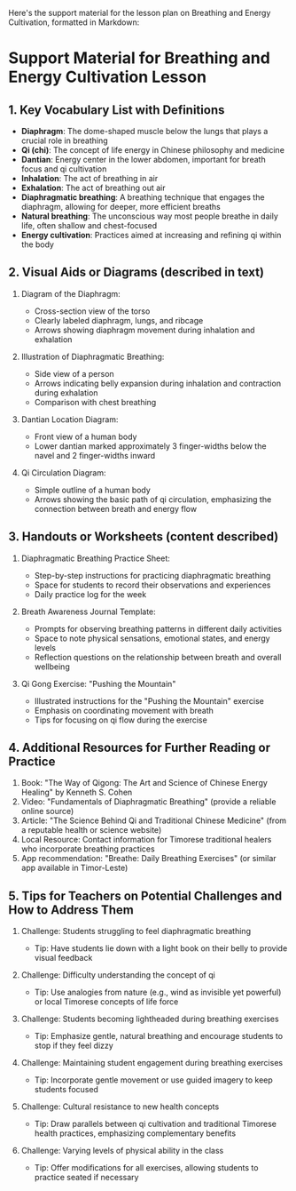 Here's the support material for the lesson plan on Breathing and Energy Cultivation, formatted in Markdown:

# Support Material for Breathing and Energy Cultivation Lesson

## 1. Key Vocabulary List with Definitions

- **Diaphragm**: The dome-shaped muscle below the lungs that plays a crucial role in breathing
- **Qi (chi)**: The concept of life energy in Chinese philosophy and medicine
- **Dantian**: Energy center in the lower abdomen, important for breath focus and qi cultivation
- **Inhalation**: The act of breathing in air
- **Exhalation**: The act of breathing out air
- **Diaphragmatic breathing**: A breathing technique that engages the diaphragm, allowing for deeper, more efficient breaths
- **Natural breathing**: The unconscious way most people breathe in daily life, often shallow and chest-focused
- **Energy cultivation**: Practices aimed at increasing and refining qi within the body

## 2. Visual Aids or Diagrams (described in text)

1. Diagram of the Diaphragm:
   - Cross-section view of the torso
   - Clearly labeled diaphragm, lungs, and ribcage
   - Arrows showing diaphragm movement during inhalation and exhalation

2. Illustration of Diaphragmatic Breathing:
   - Side view of a person
   - Arrows indicating belly expansion during inhalation and contraction during exhalation
   - Comparison with chest breathing

3. Dantian Location Diagram:
   - Front view of a human body
   - Lower dantian marked approximately 3 finger-widths below the navel and 2 finger-widths inward

4. Qi Circulation Diagram:
   - Simple outline of a human body
   - Arrows showing the basic path of qi circulation, emphasizing the connection between breath and energy flow

## 3. Handouts or Worksheets (content described)

1. Diaphragmatic Breathing Practice Sheet:
   - Step-by-step instructions for practicing diaphragmatic breathing
   - Space for students to record their observations and experiences
   - Daily practice log for the week

2. Breath Awareness Journal Template:
   - Prompts for observing breathing patterns in different daily activities
   - Space to note physical sensations, emotional states, and energy levels
   - Reflection questions on the relationship between breath and overall wellbeing

3. Qi Gong Exercise: "Pushing the Mountain"
   - Illustrated instructions for the "Pushing the Mountain" exercise
   - Emphasis on coordinating movement with breath
   - Tips for focusing on qi flow during the exercise

## 4. Additional Resources for Further Reading or Practice

1. Book: "The Way of Qigong: The Art and Science of Chinese Energy Healing" by Kenneth S. Cohen
2. Video: "Fundamentals of Diaphragmatic Breathing" (provide a reliable online source)
3. Article: "The Science Behind Qi and Traditional Chinese Medicine" (from a reputable health or science website)
4. Local Resource: Contact information for Timorese traditional healers who incorporate breathing practices
5. App recommendation: "Breathe: Daily Breathing Exercises" (or similar app available in Timor-Leste)

## 5. Tips for Teachers on Potential Challenges and How to Address Them

1. Challenge: Students struggling to feel diaphragmatic breathing
   - Tip: Have students lie down with a light book on their belly to provide visual feedback

2. Challenge: Difficulty understanding the concept of qi
   - Tip: Use analogies from nature (e.g., wind as invisible yet powerful) or local Timorese concepts of life force

3. Challenge: Students becoming lightheaded during breathing exercises
   - Tip: Emphasize gentle, natural breathing and encourage students to stop if they feel dizzy

4. Challenge: Maintaining student engagement during breathing exercises
   - Tip: Incorporate gentle movement or use guided imagery to keep students focused

5. Challenge: Cultural resistance to new health concepts
   - Tip: Draw parallels between qi cultivation and traditional Timorese health practices, emphasizing complementary benefits

6. Challenge: Varying levels of physical ability in the class
   - Tip: Offer modifications for all exercises, allowing students to practice seated if necessary